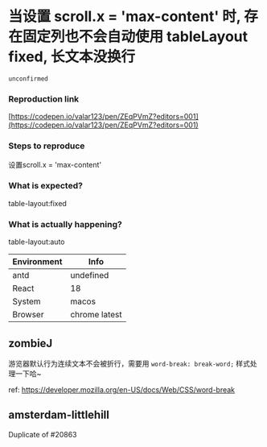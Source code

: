 # 当设置 scroll.x = 'max-content' 时, 存在固定列也不会自动使用 tableLayout fixed, 长文本没换行

`unconfirmed`

### Reproduction link

[https://codepen.io/valar123/pen/ZEqPVmZ?editors=001](https://codepen.io/valar123/pen/ZEqPVmZ?editors=001)

### Steps to reproduce

设置scroll.x = 'max-content'

### What is expected?

table-layout:fixed

### What is actually happening?

table-layout:auto

| Environment | Info          |
| ----------- | ------------- |
| antd        | undefined     |
| React       | 18            |
| System      | macos         |
| Browser     | chrome latest |

<!-- generated by ant-design-issue-helper. DO NOT REMOVE -->

## zombieJ

游览器默认行为连续文本不会被折行，需要用 `word-break: break-word;` 样式处理一下哈~

ref: https://developer.mozilla.org/en-US/docs/Web/CSS/word-break

## amsterdam-littlehill

Duplicate of #20863
